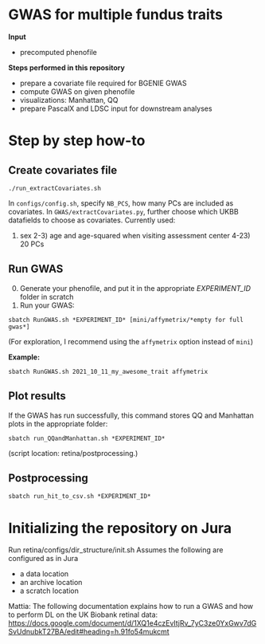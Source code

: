 # GWAS for multiple fundus traits
**Input**
* precomputed phenofile

**Steps performed in this repository**
* prepare a covariate file required for BGENIE GWAS
* compute GWAS on given phenofile
* visualizations: Manhattan, QQ
* prepare PascalX and LDSC input for downstream analyses

# Step by step how-to

## Create covariates file
`./run_extractCovariates.sh`

In `configs/config.sh`, specify `NB_PCS`, how many PCs are included as covariates.
In `GWAS/extractCovariates.py`, further choose which UKBB datafields to choose as covariates. Currently used:

1) sex
2-3) age and age-squared when visiting assessment center
4-23) 20 PCs

## Run GWAS

0) Generate your phenofile, and put it in the appropriate *EXPERIMENT_ID* folder in scratch
1) Run your GWAS:

`sbatch RunGWAS.sh *EXPERIMENT_ID* [mini/affymetrix/*empty for full gwas*]`

(For exploration, I recommend using the `affymetrix` option instead of `mini`)

**Example:**

`sbatch RunGWAS.sh 2021_10_11_my_awesome_trait affymetrix`

## Plot results
If the GWAS has run successfully, this command stores QQ and Manhattan plots in the appropriate folder:

`sbatch run_QQandManhattan.sh *EXPERIMENT_ID*`

(script location: retina/postprocessing.)

## Postprocessing

`sbatch run_hit_to_csv.sh *EXPERIMENT_ID*`

# Initializing the repository on Jura

Run retina/configs/dir_structure/init.sh
  Assumes the following are configured as in Jura
  - a data location
  - an archive location
  - a scratch location

Mattia: The following documentation explains how to run a GWAS and how to perform DL on the UK Biobank retinal data:
https://docs.google.com/document/d/1XQ1e4czEvItjRv_7yC3ze0YxGwv7dGSvUdnubkT27BA/edit#heading=h.91fo54mukcmt
